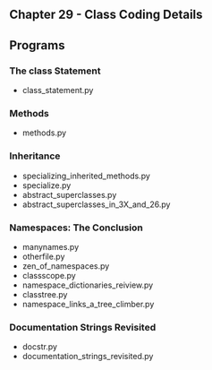 ## Chapter 29 - Class Coding Details

## Programs

### The class Statement
* class\_statement.py

### Methods
* methods.py

### Inheritance
* specializing\_inherited\_methods.py
* specialize.py
* abstract\_superclasses.py
* abstract\_superclasses\_in\_3X\_and\_26.py

### Namespaces: The Conclusion
* manynames.py
* otherfile.py
* zen\_of\_namespaces.py
* classscope.py
* namespace\_dictionaries\_reiview.py
* classtree.py
* namespace\_links\_a\_tree\_climber.py

### Documentation Strings Revisited
* docstr.py
* documentation\_strings\_revisited.py

